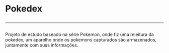 # Pokedex<hr>

Projeto de estudo baseado na série Pokemon, onde fiz uma releitura da pokedex, um aparelho onde os pokemons capturados são armazenados, juntamente com suas informações.
